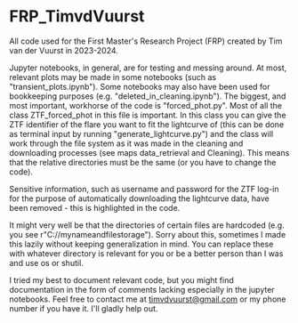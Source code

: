 # FRP_TimvdVuurst
 All code used for the First Master's Research Project (FRP) created by Tim van der Vuurst in 2023-2024. 

Jupyter notebooks, in general, are for testing and messing around. At most, relevant plots may be made in some notebooks (such as "transient_plots.ipynb"). Some notebooks may also have been used for bookkeeping purposes (e.g. "deleted_in_cleaning.ipynb"). 
The biggest, and most important, workhorse of the code is "forced_phot.py". Most of all the class ZTF_forced_phot in this file is important. 
In this class you can give the ZTF identifier of the flare you want to fit the lightcurve of (this can be done as terminal input by running "generate_lightcurve.py") and the class will work through the file system as it was made in the cleaning and downloading processes (see maps data_retrieval and Cleaning). This means that the relative directories must be the same (or you have to change the code).

Sensitive information, such as username and password for the ZTF log-in for the purpose of automatically downloading the lightcurve data, have been removed - this is highlighted in the code. 

It might very well be that the directories of certain files are hardcoded (e.g. you see r"C://mynameandfilestorage"). Sorry about this, sometimes I made this lazily without keeping generalization in mind. You can replace these with whatever directory is relevant for you or be a better person than I was and use os or shutil. 

I tried my best to document relevant code, but you might find documentation in the form of comments lacking especially in the jupyter notebooks. Feel free to contact me at timvdvuurst@gmail.com or my phone number if you have it. I'll gladly help out. 